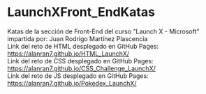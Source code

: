 # LaunchXFront_EndKatas
Katas de la sección de Front-End del curso "Launch X - Microsoft" impartida por: Juan Rodrigo Martínez Plascencia <br>
Link del reto de HTML desplegado en GitHub Pages: https://alanran7.github.io/HTML_LaunchX/ <br>
Link del reto de CSS desplegado en GitHub Pages: https://alanran7.github.io/CSS_Challenge_LaunchX/ <br>
Link del reto de JS desplegado en GitHub Pages: https://alanran7.github.io/Pokedex_LaunchX/ <br>
